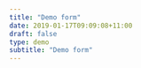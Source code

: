 ```yaml
---
title: "Demo form"
date: 2019-01-17T09:09:08+11:00
draft: false
type: demo
subtitle: "Demo form"
---
```

